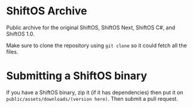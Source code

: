 # ShiftOS Archive
Public archive for the original ShiftOS, ShiftOS Next, ShiftOS C#, and ShiftOS 1.0.

Make sure to clone the repository using `git clone` so it could fetch all the files.

# Submitting a ShiftOS binary
If you have a ShiftOS binary, zip it (if it has dependencies) then put it on `public/assets/downloads/(version here)`. Then submit a pull request.
